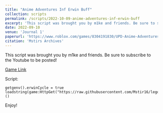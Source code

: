```yaml
---
title: "Anime Adventures Inf Erwin Buff"
collection: scripts
permalink: /scripts/2022-10-09-anime-adventures-inf-erwin-buff
excerpt: 'This script was brought you by m1ke and friends. Be sure to subscribe to the Youtube to be posted!'
date: 2022-09-10
venue: 'Journal 1'
paperurl: 'https://www.roblox.com/games/8304191830/UPD-Anime-Adventures'
citation: 'Mstirs Archives'
---
```

This script was brought you by m1ke and friends. Be sure to subscribe to the Youtube to be posted!

[Game Link](https://www.roblox.com/games/8304191830/UPD-Anime-Adventures)

Script:


	getgenv().erwinCycle = true
	loadstring(game:HttpGet("https://raw.githubusercontent.com/Mstir16/legocheats/main/archive/Anime%20Adventures/Auto%20Erwin%20Buff%20Cycle.lua"))()

Enjoy!
